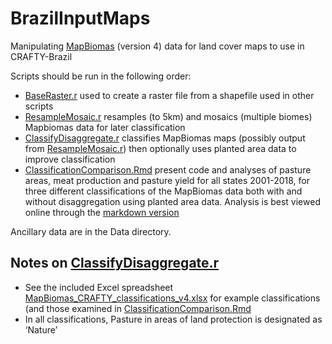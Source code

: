 # BrazilInputMaps

Manipulating [MapBiomas](https://mapbiomas.org/en/) (version 4) data for land cover maps to use in CRAFTY-Brazil

Scripts should be run in the following order:
- [BaseRaster.r](BaseRaster.r) used to create a raster file from a shapefile used in other scripts
- [ResampleMosaic.r](ResampleMosaic.r) resamples (to 5km) and mosaics (multiple biomes) Mapbiomas data for later classification
- [ClassifyDisaggregate.r](ClassifyDisaggregate.r) classifies MapBiomas maps (possibly output from [ResampleMosaic.r](ResampleMosaic.r)) then optionally uses planted area data to improve classification
- [ClassificationComparison.Rmd](ClassificationComparison.Rmd) present code and analyses of pasture areas, meat production and pasture yield for all states 2001-2018, for three different classifications of the MapBiomas data both with and without disaggregation using planted area data. Analysis is best viewed online through the [markdown version](ClassificationComparison.md)

Ancillary data are in the Data directory. 

## Notes on [ClassifyDisaggregate.r](ClassifyDisaggregate.r)

- See the included Excel spreadsheet [MapBiomas_CRAFTY_classifications_v4.xlsx](Data/MapBiomas_CRAFTY_classifications_v4.xlsx) for example classifications (and those examined in [ClassificationComparison.Rmd](ClassificationComparison.Rmd)
- In all classifications, Pasture in areas of land protection is designated as ‘Nature’
